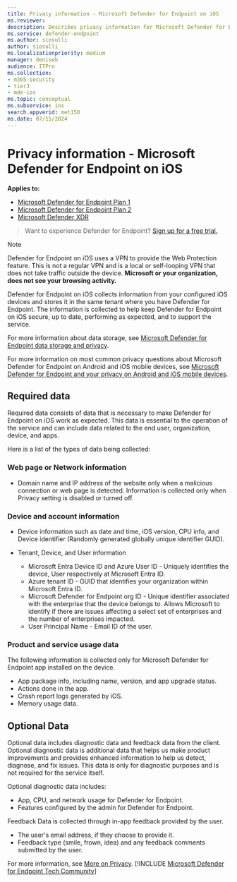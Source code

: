 ```yaml
---
title: Privacy information - Microsoft Defender for Endpoint on iOS
ms.reviewer:
description: Describes privacy information for Microsoft Defender for Endpoint on iOS
ms.service: defender-endpoint
ms.author: siosulli
author: siosulli
ms.localizationpriority: medium
manager: deniseb
audience: ITPro
ms.collection: 
- m365-security
- tier3
- mde-ios
ms.topic: conceptual
ms.subservice: ios
search.appverid: met150
ms.date: 07/15/2024
---
```


# Privacy information - Microsoft Defender for Endpoint on iOS

**Applies to:**
- [Microsoft Defender for Endpoint Plan 1](microsoft-defender-endpoint.md)
- [Microsoft Defender for Endpoint Plan 2](microsoft-defender-endpoint.md)
- [Microsoft Defender XDR](/defender-xdr)

> Want to experience Defender for Endpoint? [Sign up for a free trial.](https://signup.microsoft.com/create-account/signup?products=7f379fee-c4f9-4278-b0a1-e4c8c2fcdf7e&ru=https://aka.ms/MDEp2OpenTrial?ocid=docs-wdatp-investigateip-abovefoldlink)

> [!NOTE]
> Defender for Endpoint on iOS uses a VPN to provide the Web Protection feature. This is not a regular VPN and is a local or self-looping VPN that does not take traffic outside the device. **Microsoft or your organization, does not see your browsing activity.**

Defender for Endpoint on iOS collects information from your configured iOS devices and stores it in the same tenant where you have Defender for Endpoint. The information is collected to help keep Defender for Endpoint on iOS secure, up to date, performing as expected, and to support the service.

For more information about data storage, see [Microsoft Defender for Endpoint data storage and privacy](data-storage-privacy.md).

For more information on most common privacy questions about Microsoft Defender for Endpoint on Android and iOS mobile devices, see [Microsoft Defender for Endpoint and your privacy on Android and iOS mobile devices](https://support.microsoft.com/topic/microsoft-defender-for-endpoint-and-your-privacy-on-android-and-ios-mobile-devices-4109bc54-8ec5-4433-9c33-d359b75ac22a).

## Required data

Required data consists of data that is necessary to make Defender for Endpoint on iOS work as expected. This data is essential to the operation of the service and can include data related to the end user, organization, device, and apps.

Here is a list of the types of data being collected:

### Web page or Network information

- Domain name and IP address of the website only when a malicious connection or web page is detected. Information is collected only when Privacy setting is disabled or turned off.

### Device and account information

- Device information such as date and time, iOS version, CPU info, and Device identifier (Randomly generated globally unique identifier GUID).

- Tenant, Device, and User information
  - Microsoft Entra Device ID and Azure User ID - Uniquely identifies the device, User respectively at Microsoft Entra ID.
  - Azure tenant ID - GUID that identifies your organization within Microsoft Entra ID.
  - Microsoft Defender for Endpoint org ID - Unique identifier associated with the enterprise that the device belongs to. Allows Microsoft to identify if there are issues affecting a select set of enterprises and the number of enterprises impacted.
  - User Principal Name - Email ID of the user.

### Product and service usage data

The following information is collected only for Microsoft Defender for Endpoint app installed on the device.

- App package info, including name, version, and app upgrade status.
- Actions done in the app.
- Crash report logs generated by iOS.
- Memory usage data.

## Optional Data

Optional data includes diagnostic data and feedback data from the client. Optional diagnostic data is additional data that helps us make product improvements and provides enhanced information to help us detect, diagnose, and fix issues. This data is only for diagnostic purposes and is not required for the service itself.

Optional diagnostic data includes:

- App, CPU, and network usage for Defender for Endpoint.
- Features configured by the admin for Defender for Endpoint.

Feedback Data is collected through in-app feedback provided by the user.

- The user's email address, if they choose to provide it.
- Feedback type (smile, frown, idea) and any feedback comments submitted by the user.

For more information, see [More on Privacy](https://aka.ms/mdatpiosprivacystatement).
[!INCLUDE [Microsoft Defender for Endpoint Tech Community](../includes/defender-mde-techcommunity.md)]
